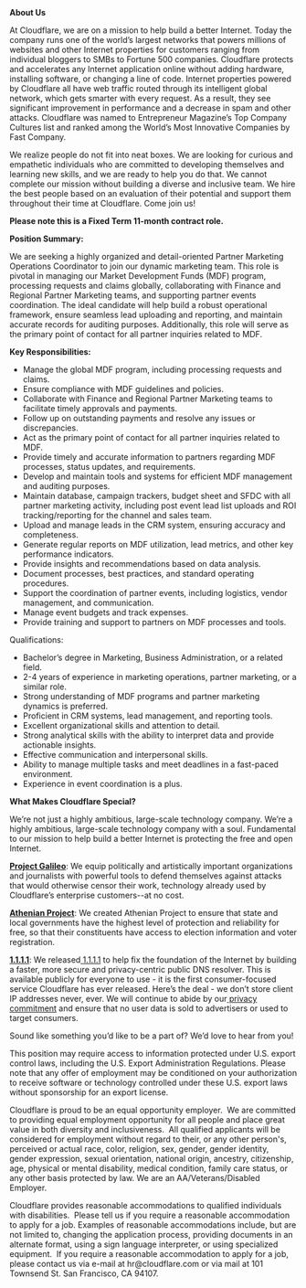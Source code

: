 <div class="content-intro">
	<div><strong>About Us</strong></div>
	<div>
		<p>At Cloudflare, we are on a mission to help build a better Internet. Today the company runs one of the world’s largest networks that powers millions of websites and other Internet properties for customers ranging from individual bloggers to SMBs to Fortune 500 companies. Cloudflare protects and accelerates any Internet application online without adding hardware, installing software, or changing a line of code. Internet properties powered by Cloudflare all have web traffic routed through its intelligent global network, which gets smarter with every request. As a result, they see significant improvement in performance and a decrease in spam and other attacks. Cloudflare was named to Entrepreneur Magazine’s Top Company Cultures list and ranked among the World’s Most Innovative Companies by Fast Company.&nbsp;</p>
		<p><span style="font-weight: 400;">We realize people do not fit into neat boxes. We are looking for curious and empathetic individuals who are committed to developing themselves and learning new skills, and we are ready to help you do that. We cannot complete our mission without building a diverse and inclusive team. We hire the best people based on an evaluation of their potential and support them throughout their time at Cloudflare. Come join us!&nbsp;</span></p>
	</div>
</div>
<p><strong>Please note this is a Fixed Term 11-month contract role.</strong></p>
<p><strong>Position Summary:</strong></p>
<p>We are seeking a highly organized and detail-oriented Partner Marketing Operations Coordinator to join our dynamic marketing team. This role is pivotal in managing our Market Development Funds (MDF) program, processing requests and claims globally, collaborating with Finance and Regional Partner Marketing teams, and supporting partner events coordination. The ideal candidate will help build a robust operational framework, ensure seamless lead uploading and reporting, and maintain accurate records for auditing purposes. Additionally, this role will serve as the primary point of contact for all partner inquiries related to MDF.</p>
<p><strong>Key Responsibilities:</strong></p>
<ul>
	<li>Manage the global MDF program, including processing requests and claims.</li>
	<li>Ensure compliance with MDF guidelines and policies.</li>
	<li>Collaborate with Finance and Regional Partner Marketing teams to facilitate timely approvals and payments.</li>
	<li>Follow up on outstanding payments and resolve any issues or discrepancies.</li>
	<li>Act as the primary point of contact for all partner inquiries related to MDF.</li>
	<li>Provide timely and accurate information to partners regarding MDF processes, status updates, and requirements.</li>
	<li>Develop and maintain tools and systems for efficient MDF management and auditing purposes.</li>
	<li>Maintain database, campaign trackers, budget sheet and SFDC with all partner marketing activity, including post event lead list uploads and ROI tracking/reporting for the channel and sales team.</li>
	<li>Upload and manage leads in the CRM system, ensuring accuracy and completeness.</li>
	<li>Generate regular reports on MDF utilization, lead metrics, and other key performance indicators.</li>
	<li>Provide insights and recommendations based on data analysis.</li>
	<li>Document processes, best practices, and standard operating procedures.</li>
	<li>Support the coordination of partner events, including logistics, vendor management, and communication.</li>
	<li>Manage event budgets and track expenses.</li>
	<li>Provide training and support to partners on MDF processes and tools.</li>
</ul>
<p>Qualifications:</p>
<ul>
	<li>Bachelor’s degree in Marketing, Business Administration, or a related field.</li>
	<li>2-4 years of experience in marketing operations, partner marketing, or a similar role.</li>
	<li>Strong understanding of MDF programs and partner marketing dynamics is preferred.</li>
	<li>Proficient in CRM systems, lead management, and reporting tools.</li>
	<li>Excellent organizational skills and attention to detail.</li>
	<li>Strong analytical skills with the ability to interpret data and provide actionable insights.</li>
	<li>Effective communication and interpersonal skills.</li>
	<li>Ability to manage multiple tasks and meet deadlines in a fast-paced environment.</li>
	<li>Experience in event coordination is a plus.</li>
</ul>
<div class="content-conclusion">
	<p><strong>What Makes Cloudflare Special?</strong></p>
	<p><span style="font-weight: 400;">We’re not just a highly ambitious, large-scale technology company. We’re a highly ambitious, large-scale technology company with a soul. Fundamental to our mission to help build a better Internet is protecting the free and open Internet.</span></p>
	<p><a href="https://blog.cloudflare.com/protecting-free-expression-online/"><strong>Project Galileo</strong></a><span style="font-weight: 400;">: We equip politically and artistically important organizations and journalists with powerful tools to defend themselves against attacks that would otherwise censor their work, technology already used by Cloudflare’s enterprise customers--at no cost.</span></p>
	<p><strong><a href="https://www.cloudflare.com/athenian/">Athenian Project</a></strong><span style="font-weight: 400;">: We created Athenian Project to ensure that state and local governments have the highest level of protection and reliability for free, so that their constituents have access to election information and voter registration.</span></p>
	<p><a href="https://1.1.1.1/"><strong>1.1.1.1</strong></a><span style="font-weight: 400;">: We released</span><a href="https://1.1.1.1/"> <span style="font-weight: 400;">1.1.1.1</span></a><span style="font-weight: 400;"> to help fix the foundation of the Internet by building a faster, more secure and privacy-centric public DNS resolver. This is available publicly for everyone to use - it is the first consumer-focused service Cloudflare has ever released. Here’s the deal - we don’t store client IP addresses never, ever. We will continue to abide by our</span><a href="https://developers.cloudflare.com/1.1.1.1/privacy/public-dns-resolver"> privacy commitment</a><span style="font-weight: 400;"> and ensure that no user data is sold to advertisers or used to target consumers.</span></p>
	<p><span style="font-weight: 400;">Sound like something you’d like to be a part of? We’d love to hear from you!</span></p>
	<p><span style="font-weight: 400;">This position may require access to information protected under U.S. export control laws, including the U.S. Export Administration Regulations. Please note that any offer of employment may be conditioned on your authorization to receive software or technology controlled under these U.S. export laws without sponsorship for an export license.</span></p>
	<p><span style="font-weight: 400;">Cloudflare is proud to be an equal opportunity employer. &nbsp;We are committed to providing equal employment opportunity for all people and place great value in both diversity and inclusiveness. &nbsp;All qualified applicants will be considered for employment without regard to their, or any other person's, perceived or actual</span> <span style="font-weight: 400;">race, color, religion, sex, gender, gender identity, gender expression, sexual orientation, national origin, ancestry, citizenship, age, physical or mental disability, medical condition, family care status, or any other basis protected by law. </span><span style="font-weight: 400;">We are an AA/Veterans/Disabled Employer.</span></p>
	<p><span style="font-weight: 400;">Cloudflare provides reasonable accommodations to qualified individuals with disabilities. &nbsp;Please tell us if you require a reasonable accommodation to apply for a job. Examples of reasonable accommodations include, but are not limited to, changing the application process, providing documents in an alternate format, using a sign language interpreter, or using specialized equipment. &nbsp;If you require a reasonable accommodation to apply for a job, please contact us via e-mail at </span><span style="font-weight: 400;">hr@cloudflare.com</span><span style="font-weight: 400;"> or via mail at 101 Townsend St. San Francisco, CA 94107.</span></p>
</div>